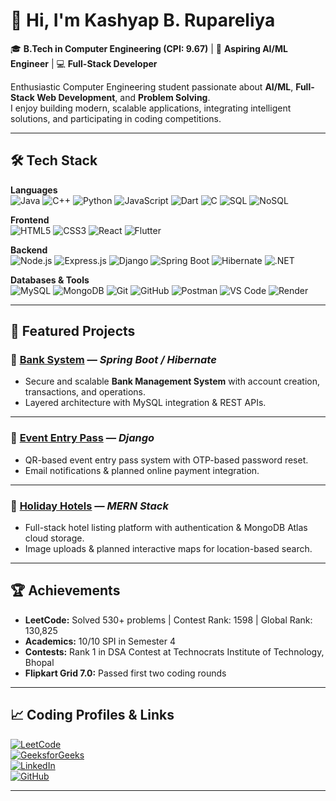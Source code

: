 # 👋 Hi, I'm Kashyap B. Rupareliya

🎓 **B.Tech in Computer Engineering (CPI: 9.67)** | 🤖 **Aspiring AI/ML Engineer** | 💻 **Full-Stack Developer**  

Enthusiastic Computer Engineering student passionate about **AI/ML**, **Full-Stack Web Development**, and **Problem Solving**.  
I enjoy building modern, scalable applications, integrating intelligent solutions, and participating in coding competitions.  

---

## 🛠 Tech Stack  

**Languages**  
![Java](https://img.shields.io/badge/Java-%23ED8B00.svg?style=for-the-badge&logo=openjdk&logoColor=white)  ![C++](https://img.shields.io/badge/C++-%2300599C.svg?style=for-the-badge&logo=c%2B%2B&logoColor=white)  ![Python](https://img.shields.io/badge/Python-%233776AB.svg?style=for-the-badge&logo=python&logoColor=white)  ![JavaScript](https://img.shields.io/badge/JavaScript-%23F7DF1E.svg?style=for-the-badge&logo=javascript&logoColor=black)  ![Dart](https://img.shields.io/badge/Dart-%230175C2.svg?style=for-the-badge&logo=dart&logoColor=white)  ![C](https://img.shields.io/badge/C-%2300599C.svg?style=for-the-badge&logo=c&logoColor=white)  ![SQL](https://img.shields.io/badge/SQL-%23025E8C.svg?style=for-the-badge&logo=sqlite&logoColor=white)  ![NoSQL](https://img.shields.io/badge/NoSQL-%2347A248.svg?style=for-the-badge&logo=mongodb&logoColor=white)  

**Frontend**  
![HTML5](https://img.shields.io/badge/HTML5-%23E34F26.svg?style=for-the-badge&logo=html5&logoColor=white)  ![CSS3](https://img.shields.io/badge/CSS3-%231572B6.svg?style=for-the-badge&logo=css3&logoColor=white)  ![React](https://img.shields.io/badge/React-%2361DAFB.svg?style=for-the-badge&logo=react&logoColor=black)  ![Flutter](https://img.shields.io/badge/Flutter-%2302569B.svg?style=for-the-badge&logo=flutter&logoColor=white)  

**Backend**  
![Node.js](https://img.shields.io/badge/Node.js-%23339933.svg?style=for-the-badge&logo=node.js&logoColor=white)  ![Express.js](https://img.shields.io/badge/Express.js-%23000000.svg?style=for-the-badge&logo=express&logoColor=white)  ![Django](https://img.shields.io/badge/Django-%23092E20.svg?style=for-the-badge&logo=django&logoColor=white)  ![Spring Boot](https://img.shields.io/badge/Spring%20Boot-%236DB33F.svg?style=for-the-badge&logo=springboot&logoColor=white)  ![Hibernate](https://img.shields.io/badge/Hibernate-%23596C6C.svg?style=for-the-badge&logo=hibernate&logoColor=white)  ![.NET](https://img.shields.io/badge/.NET-%23512BD4.svg?style=for-the-badge&logo=dotnet&logoColor=white)  

**Databases & Tools**  
![MySQL](https://img.shields.io/badge/MySQL-%234479A1.svg?style=for-the-badge&logo=mysql&logoColor=white)  ![MongoDB](https://img.shields.io/badge/MongoDB-%2347A248.svg?style=for-the-badge&logo=mongodb&logoColor=white)  ![Git](https://img.shields.io/badge/Git-%23F05032.svg?style=for-the-badge&logo=git&logoColor=white)  ![GitHub](https://img.shields.io/badge/GitHub-%23181717.svg?style=for-the-badge&logo=github&logoColor=white)  ![Postman](https://img.shields.io/badge/Postman-%23FF6C37.svg?style=for-the-badge&logo=postman&logoColor=white)  ![VS Code](https://img.shields.io/badge/VS%20Code-%23007ACC.svg?style=for-the-badge&logo=visualstudiocode&logoColor=white)  ![Render](https://img.shields.io/badge/Render-%230046E2.svg?style=for-the-badge&logo=render&logoColor=white)  

---

## 🚀 Featured Projects  

### 📌 [Bank System](https://github.com/kashyap-1811/Sem-IV_JT) — *Spring Boot / Hibernate*  
- Secure and scalable **Bank Management System** with account creation, transactions, and operations.  
- Layered architecture with MySQL integration & REST APIs.  

---

### 📌 [Event Entry Pass](https://github.com/kashyap-1811/Sem-IV_Django) — *Django*  
- QR-based event entry pass system with OTP-based password reset.  
- Email notifications & planned online payment integration.  

---

### 📌 [Holiday Hotels](https://github.com/kashyap-1811/AirBnb-Replica) — *MERN Stack*  
- Full-stack hotel listing platform with authentication & MongoDB Atlas cloud storage.  
- Image uploads & planned interactive maps for location-based search.  

---

## 🏆 Achievements  
- **LeetCode:** Solved 530+ problems | Contest Rank: 1598 | Global Rank: 130,825  
- **Academics:** 10/10 SPI in Semester 4  
- **Contests:** Rank 1 in DSA Contest at Technocrats Institute of Technology, Bhopal  
- **Flipkart Grid 7.0:** Passed first two coding rounds  

---

## 📈 Coding Profiles & Links  
[![LeetCode](https://img.shields.io/badge/LeetCode-%23FFA116.svg?style=for-the-badge&logo=leetcode&logoColor=black)](https://leetcode.com/u/kashyaprupareliya1811/)  
[![GeeksforGeeks](https://img.shields.io/badge/GeeksforGeeks-%230F9D58.svg?style=for-the-badge&logo=geeksforgeeks&logoColor=white)](https://auth.geeksforgeeks.org/user/)  
[![LinkedIn](https://img.shields.io/badge/LinkedIn-%230A66C2.svg?style=for-the-badge&logo=linkedin&logoColor=white)](https://www.linkedin.com/in/kashyap-rupareliya-796353299/)  
[![GitHub](https://img.shields.io/badge/GitHub-%23181717.svg?style=for-the-badge&logo=github&logoColor=white)](https://github.com/kashyap-1811)  

---

